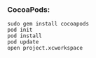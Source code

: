 ### CocoaPods:
```
sudo gem install cocoapods
pod init
pod install
pod update
open project.xcworkspace
```

